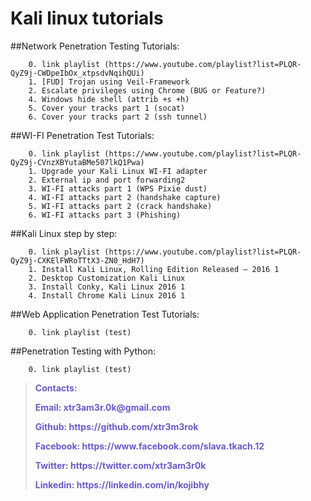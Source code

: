# Kali linux tutorials
##Network Penetration Testing Tutorials:

        0. link playlist (https://www.youtube.com/playlist?list=PLQR-QyZ9j-CWDpeIbOx_xtpsdvNqihQUi)
        1. [FUD] Trojan using Veil-Framework
        2. Escalate privileges using Chrome (BUG or Feature?)
        4. Windows hide shell (attrib +s +h)
        5. Cover your tracks part 1 (socat)
        6. Cover your tracks part 2 (ssh tunnel)

##WI-FI Penetration Test Tutorials:

        0. link playlist (https://www.youtube.com/playlist?list=PLQR-QyZ9j-CVnzXBYutaBMe507lkQ1Pwa)
        1. Upgrade your Kali Linux WI-FI adapter
        2. External ip and port forwarding2
        3. WI-FI attacks part 1 (WPS Pixie dust)
        4. WI-FI attacks part 2 (handshake capture)
        5. WI-FI attacks part 2 (crack handshake)
        6. WI-FI attacks part 3 (Phishing) 

##Kali Linux step by step:

        0. link playlist (https://www.youtube.com/playlist?list=PLQR-QyZ9j-CXKElFWRoTTtX3-ZN0_HdH7)
        1. Install Kali Linux, Rolling Edition Released – 2016 1 
        2. Desktop Customization Kali Linux
        3. Install Conky, Kali Linux 2016 1
        4. Install Chrome Kali Linux 2016 1
 
##Web Application Penetration Test Tutorials:
        
        0. link playlist (test)
        
##Penetration Testing with Python:
        
        0. link playlist (test)
        
        
<blockquote>
    <font color='#6A5ACD'>
        <p><strong>Contacts:</strong></p>
        <p><strong>Email: xtr3am3r.0k@gmail.com</strong></p>
        <p><strong>Github: https://github.com/xtr3m3rok</strong></p>
        <p><strong><strong>Facebook: https://www.facebook.com/slava.tkach.12</strong></p>
        <p><strong>Twitter: https://twitter.com/xtr3am3r0k</strong></p>  
        <p><strong>Linkedin: https://linkedin.com/in/kojibhy</strong></p>
    </font>
</blockquote>
